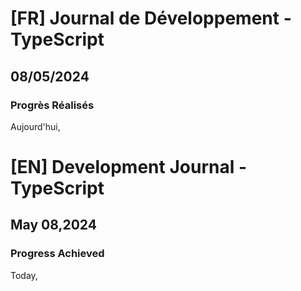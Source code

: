 # [FR] Journal de Développement - TypeScript

## 08/05/2024

### Progrès Réalisés

Aujourd'hui,

# [EN] Development Journal - TypeScript

## May 08,2024

### Progress Achieved

Today,
